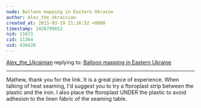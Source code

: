 ```yaml
---
node: Balloon mapping in Eastern Ukraine
author: Alex_the_Ukrainian
created_at: 2015-03-19 21:16:52 +0000
timestamp: 1426799812
nid: 11673
cid: 11364
uid: 436428
---
```




[Alex_the_Ukrainian](../profile/Alex_the_Ukrainian) replying to: [Balloon mapping in Eastern Ukraine](../notes/Alex_the_Ukrainian/03-12-2015/balloon-mapping-in-eastern-ukraine)

----
Mathew, thank you for the link. It is a great piece of experience. When talking of heat seaming, I'd suggest you to try a ftoroplast strip between the plastic and the iron. I also place the ftoroplast UNDER the plastic to avoid adhesion to the linen fabric of the seaming table.
